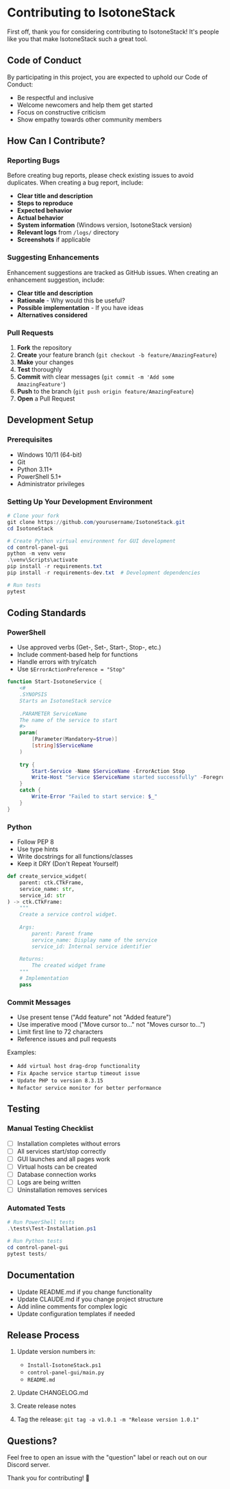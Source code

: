 # Contributing to IsotoneStack

First off, thank you for considering contributing to IsotoneStack! It's people like you that make IsotoneStack such a great tool.

## Code of Conduct

By participating in this project, you are expected to uphold our Code of Conduct:
- Be respectful and inclusive
- Welcome newcomers and help them get started
- Focus on constructive criticism
- Show empathy towards other community members

## How Can I Contribute?

### Reporting Bugs

Before creating bug reports, please check existing issues to avoid duplicates. When creating a bug report, include:

- **Clear title and description**
- **Steps to reproduce**
- **Expected behavior**
- **Actual behavior**
- **System information** (Windows version, IsotoneStack version)
- **Relevant logs** from `/logs/` directory
- **Screenshots** if applicable

### Suggesting Enhancements

Enhancement suggestions are tracked as GitHub issues. When creating an enhancement suggestion, include:

- **Clear title and description**
- **Rationale** - Why would this be useful?
- **Possible implementation** - If you have ideas
- **Alternatives considered**

### Pull Requests

1. **Fork** the repository
2. **Create** your feature branch (`git checkout -b feature/AmazingFeature`)
3. **Make** your changes
4. **Test** thoroughly
5. **Commit** with clear messages (`git commit -m 'Add some AmazingFeature'`)
6. **Push** to the branch (`git push origin feature/AmazingFeature`)
7. **Open** a Pull Request

## Development Setup

### Prerequisites

- Windows 10/11 (64-bit)
- Git
- Python 3.11+
- PowerShell 5.1+
- Administrator privileges

### Setting Up Your Development Environment

```powershell
# Clone your fork
git clone https://github.com/yourusername/IsotoneStack.git
cd IsotoneStack

# Create Python virtual environment for GUI development
cd control-panel-gui
python -m venv venv
.\venv\Scripts\activate
pip install -r requirements.txt
pip install -r requirements-dev.txt  # Development dependencies

# Run tests
pytest
```

## Coding Standards

### PowerShell

- Use approved verbs (Get-, Set-, Start-, Stop-, etc.)
- Include comment-based help for functions
- Handle errors with try/catch
- Use `$ErrorActionPreference = "Stop"`

```powershell
function Start-IsotoneService {
    <#
    .SYNOPSIS
    Starts an IsotoneStack service
    
    .PARAMETER ServiceName
    The name of the service to start
    #>
    param(
        [Parameter(Mandatory=$true)]
        [string]$ServiceName
    )
    
    try {
        Start-Service -Name $ServiceName -ErrorAction Stop
        Write-Host "Service $ServiceName started successfully" -ForegroundColor Green
    }
    catch {
        Write-Error "Failed to start service: $_"
    }
}
```

### Python

- Follow PEP 8
- Use type hints
- Write docstrings for all functions/classes
- Keep it DRY (Don't Repeat Yourself)

```python
def create_service_widget(
    parent: ctk.CTkFrame,
    service_name: str,
    service_id: str
) -> ctk.CTkFrame:
    """
    Create a service control widget.
    
    Args:
        parent: Parent frame
        service_name: Display name of the service
        service_id: Internal service identifier
        
    Returns:
        The created widget frame
    """
    # Implementation
    pass
```

### Commit Messages

- Use present tense ("Add feature" not "Added feature")
- Use imperative mood ("Move cursor to..." not "Moves cursor to...")
- Limit first line to 72 characters
- Reference issues and pull requests

Examples:
- `Add virtual host drag-drop functionality`
- `Fix Apache service startup timeout issue`
- `Update PHP to version 8.3.15`
- `Refactor service monitor for better performance`

## Testing

### Manual Testing Checklist

- [ ] Installation completes without errors
- [ ] All services start/stop correctly
- [ ] GUI launches and all pages work
- [ ] Virtual hosts can be created
- [ ] Database connection works
- [ ] Logs are being written
- [ ] Uninstallation removes services

### Automated Tests

```powershell
# Run PowerShell tests
.\tests\Test-Installation.ps1

# Run Python tests
cd control-panel-gui
pytest tests/
```

## Documentation

- Update README.md if you change functionality
- Update CLAUDE.md if you change project structure
- Add inline comments for complex logic
- Update configuration templates if needed

## Release Process

1. Update version numbers in:
   - `Install-IsotoneStack.ps1`
   - `control-panel-gui/main.py`
   - `README.md`

2. Update CHANGELOG.md

3. Create release notes

4. Tag the release: `git tag -a v1.0.1 -m "Release version 1.0.1"`

## Questions?

Feel free to open an issue with the "question" label or reach out on our Discord server.

Thank you for contributing! 🎉